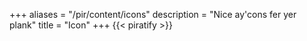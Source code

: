 +++
aliases = "/pir/content/icons"
description = "Nice ay'cons fer yer plank"
title = "Icon"
+++
{{< piratify >}}